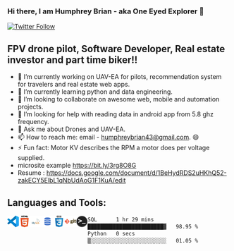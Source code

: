 ### Hi there, I am Humphrey Brian - aka One Eyed Explorer 👋

[![Twitter Follow](https://img.shields.io/twitter/follow/brianhumphrey_?color=1DA1F2&logo=twitter&style=for-the-badge)](https://twitter.com/intent/follow?original_referer=https%3A%2F%2Fgithub.com%2Fbrianhumphrey_&screen_name=brianhumphrey_)

## FPV drone pilot, Software Developer, Real estate investor and part time biker!!

- 🔭 I’m currently working on UAV-EA for pilots, recommendation system for travelers and real estate web apps. 
- 🌱 I’m currently learning python and data engineering.
- 👯 I’m looking to collaborate on awesome web, mobile and automation projects.
- 🤔 I’m looking for help with reading data in android app from 5.8 ghz frequency.
- 💬 Ask me about Drones and UAV-EA.
- 📫 How to reach me: email - humphreybrian43@gmail.com. 😄
- ⚡ Fun fact: Motor KV describes the RPM a motor does per voltage supplied.
- microsite example https://bit.ly/3rg8O8G
- Resume : https://docs.google.com/document/d/1BeHydRDS2uHKhQ52-zakECY5ElbL1qNbUdAoG1F1KuA/edit

## Languages and Tools:
<img align="left" alt="Visual Studio Code" width="26px" src="https://raw.githubusercontent.com/github/explore/80688e429a7d4ef2fca1e82350fe8e3517d3494d/topics/visual-studio-code/visual-studio-code.png" />
<img align="left" alt="HTML5" width="26px" src="https://raw.githubusercontent.com/github/explore/80688e429a7d4ef2fca1e82350fe8e3517d3494d/topics/html/html.png" />
<img align="left" alt="MySQL" width="26px" src="https://raw.githubusercontent.com/github/explore/80688e429a7d4ef2fca1e82350fe8e3517d3494d/topics/mysql/mysql.png" />
<img align="left" alt="SQL" width="26px" src="https://raw.githubusercontent.com/github/explore/80688e429a7d4ef2fca1e82350fe8e3517d3494d/topics/sql/sql.png" />
<img align="left" alt="CSS3" width="26px" src="https://raw.githubusercontent.com/github/explore/80688e429a7d4ef2fca1e82350fe8e3517d3494d/topics/css/css.png" />
<img align="left" alt="Git" width="26px" src="https://raw.githubusercontent.com/github/explore/80688e429a7d4ef2fca1e82350fe8e3517d3494d/topics/git/git.png" />
<img align="left" alt="Terminal" width="26px" src="https://raw.githubusercontent.com/github/explore/80688e429a7d4ef2fca1e82350fe8e3517d3494d/topics/terminal/terminal.png" />
<!--START_SECTION:waka-->

```text
SQL      1 hr 29 mins    ████████████████████████▓   98.95 %
Python   0 secs          ▒░░░░░░░░░░░░░░░░░░░░░░░░   01.05 %
```

<!--END_SECTION:waka-->
